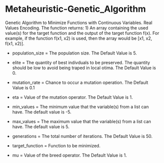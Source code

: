 # Metaheuristic-Genetic_Algorithm
Genetic Algorithm to Minimize Functions with Continuous Variables. Real Values Encoding. The function returns: 1) An array containing the used value(s) for the target function and the output of the target function f(x). For example, if the function f(x1, x2) is used, then the array would be [x1, x2, f(x1, x2)].  

* population_size = The population size. The Default Value is 5.

* elite = The quantity of best indivduals to be preserved. The quantity should be low to avoid being traped in local otima. The Default Value is 0.

* mutation_rate = Chance to occur a mutation operation. The Default Value is 0.1

* eta = Value of the mutation operator. The Default Value is 1.

* min_values = The minimum value that the variable(s) from a list can have. The default value is -5.

* max_values = The maximum value that the variable(s) from a list can have. The default value is  5.

* generations = The total number of iterations. The Default Value is 50.

* target_function = Function to be minimized.

* mu = Value of the breed operator. The Default Value is 1.
